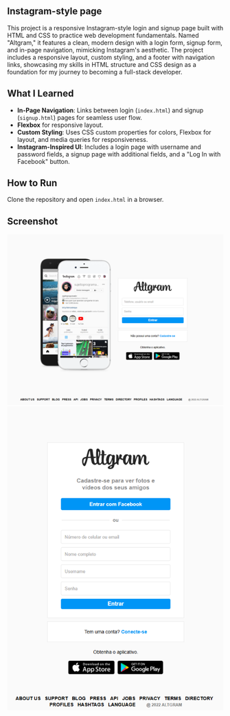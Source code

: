 ##  Instagram-style page
This project is a responsive Instagram-style login and signup page built with HTML and CSS to practice web development fundamentals. Named "Altgram," it features a clean, modern design with a login form, signup form, and in-page navigation, mimicking Instagram's aesthetic. The project includes a responsive layout, custom styling, and a footer with navigation links, showcasing my skills in HTML structure and CSS design as a foundation for my journey to becoming a full-stack developer.

## What I Learned
- **In-Page Navigation**: Links between login (`index.html`) and signup (`signup.html`) pages for seamless user flow.
- **Flexbox** for responsive layout.
- **Custom Styling**: Uses CSS custom properties for colors, Flexbox for layout, and media queries for responsiveness.
- **Instagram-Inspired UI**: Includes a login page with username and password fields, a signup page with additional fields, and a "Log In with Facebook" button.

## How to Run
Clone the repository and open `index.html` in a browser.

## Screenshot
![Portfolio Screenshot](assets/screenshot01.png)
![Portfolio Screenshot](assets/screenshot02.png)
